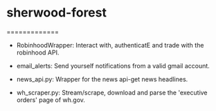 # sherwood-forest
=============

* RobinhoodWrapper: Interact with, authenticatE and trade with the robinhood API.

* email_alerts: Send yourself notifications from a valid gmail account.

* news_api.py: Wrapper for the news api-get news headlines.

* wh_scraper.py: Stream/scrape, download and parse the 'executive orders' page of wh.gov.
